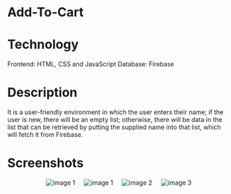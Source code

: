 # Add-To-Cart

# Technology
Frontend: HTML, CSS and JavaScript
Database: Firebase

# Description
It is a user-friendly environment in which the user enters their name; if the user is new, there will be an empty list; otherwise, there will be data in the list that can be retrieved by putting the supplied name into that list, which will fetch it from Firebase.


# Screenshots
<div style="display: flex; justify-content: center; gap: 20px; max-width: 800px; margin: 0 auto;">
  <img src="https://user-images.githubusercontent.com/68009290/232674538-3bd020fc-471b-4ed0-89bc-e83629bedb46.png" alt="image 1" style="max-width: 100%; height: auto; display: block;">
  <img src="https://user-images.githubusercontent.com/68009290/232591889-6f9dc53e-eed3-457d-a5d9-e10cad127107.png" alt="image 1" style="max-width: 100%; height: auto; display: block;">
  <img src="https://user-images.githubusercontent.com/68009290/232591952-aa72e947-be7b-4103-9745-cffaa5eb8e50.png" alt="image 2" style="max-width: 100%; height: auto; display: block;">
  <img src="https://user-images.githubusercontent.com/68009290/232591967-93f2c7b2-62fa-4c36-9d85-e51cd85a1f39.png" alt="image 3" style="max-width: 100%; height: auto; display: block;">
</div>






